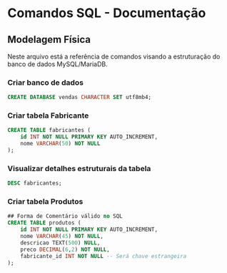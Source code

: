 # Comandos SQL - Documentação

## Modelagem Física
Neste arquivo está a referência de comandos visando a estruturação do banco de dados MySQL/MariaDB.

### Criar banco de dados 

``` sql
CREATE DATABASE vendas CHARACTER SET utf8mb4;
```

### Criar tabela Fabricante
``` sql
CREATE TABLE fabricantes (
    id INT NOT NULL PRIMARY KEY AUTO_INCREMENT, 
    nome VARCHAR(50) NOT NULL
);
```

### Visualizar detalhes estruturais da tabela 
``` sql
DESC fabricantes;
```

### Criar tabela Produtos
``` sql
## Forma de Comentário válido no SQL
CREATE TABLE produtos (
    id INT NOT NULL PRIMARY KEY AUTO_INCREMENT, 
    nome VARCHAR(45) NOT NULL,
    descricao TEXT(500) NULL,
    preco DECIMAL(6,2) NOT NULL,
    fabricante_id INT NOT NULL -- Será chave estrangeira
);
```
